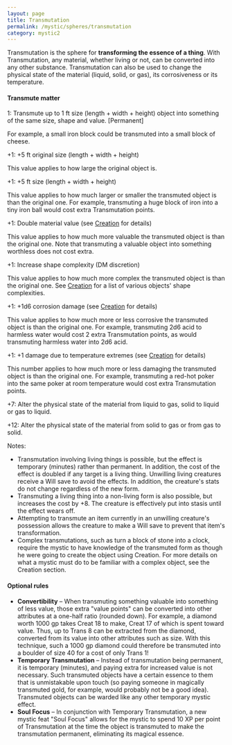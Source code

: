 ```yaml
---
layout: page
title: Transmutation
permalink: /mystic/spheres/transmutation
category: mystic2
---
```

Transmutation is the sphere for **transforming the essence of a thing**.
With Transmutation, any material, whether living or not, can be
converted into any other substance. Transmutation can also be used to
change the physical state of the material (liquid, solid, or gas), its
corrosiveness or its temperature.

#### Transmute matter

1: Transmute up to 1 ft size (length + width + height) object into
something of the same size, shape and value. \[Permanent\]

For example, a small iron block could be transmuted into a small block
of cheese.

+1: +5 ft original size (length + width + height)

This value applies to how large the original object is.

+1: +5 ft size (length + width + height)

This value applies to how much larger or smaller the transmuted object
is than the original one. For example, transmuting a huge block of iron
into a tiny iron ball would cost extra Transmutation points.

+1: Double material value (see [Creation](/mystic/spheres/creation) for
details)

This value applies to how much more valuable the transmuted object is
than the original one. Note that transmuting a valuable object into
something worthless does not cost extra.

+1: Increase shape complexity (DM discretion)

This value applies to how much more complex the transmuted object is
than the original one. See [Creation](/mystic/spheres/creation) for a
list of various objects' shape complexities.

+1: +1d6 corrosion damage (see [Creation](/mystic/spheres/creation) for
details)

This value applies to how much more or less corrosive the transmuted
object is than the original one. For example, transmuting 2d6 acid to
harmless water would cost 2 extra Transmutation points, as would
transmuting harmless water into 2d6 acid.

+1: +1 damage due to temperature extremes (see
[Creation](/mystic/spheres/creation) for details)

This number applies to how much more or less damaging the transmuted
object is than the original one. For example, transmuting a red-hot
poker into the same poker at room temperature would cost extra
Transmutation points.

+7: Alter the physical state of the material from liquid to gas, solid
to liquid or gas to liquid.

+12: Alter the physical state of the material from solid to gas or from
gas to solid.

Notes:

-   Transmutation involving living things is possible, but the effect is
    temporary (minutes) rather than permanent. In addition, the cost of
    the effect is doubled if any target is a living thing. Unwilling
    living creatures receive a Will save to avoid the effects. In
    addition, the creature's stats do not change regardless of the
    new form.
-   Transmuting a living thing into a non-living form is also possible,
    but increases the cost by +8. The creature is effectively put into
    stasis until the effect wears off.
-   Attempting to transmute an item currently in an unwilling creature's
    possession allows the creature to make a Will save to prevent that
    item's transformation.
-   Complex transmutations, such as turn a block of stone into a clock,
    require the mystic to have knowledge of the transmuted form as
    though he were going to create the object using Creation. For more
    details on what a mystic must do to be familiar with a complex
    object, see the Creation section.

#### Optional rules

-   **Convertibility** – When transmuting something valuable into
    something of less value, those extra "value points" can be converted
    into other attributes at a one-half ratio (rounded down). For
    example, a diamond worth 1000 gp takes Creat 18 to make, Creat 17 of
    which is spent toward value. Thus, up to Trans 8 can be extracted
    from the diamond, converted from its value into other attributes
    such as size. With this technique, such a 1000 gp diamond could
    therefore be transmuted into a boulder of size 40 for a cost of only
    Trans 1!
-   **Temporary Transmutation** – Instead of transmutation being
    permanent, it is temporary (minutes), and paying extra for increased
    value is not necessary. Such transmuted objects have a certain
    essence to them that is unmistakable upon touch (so paying someone
    in magically transmuted gold, for example, would probably not be a
    good idea). Transmuted objects can be warded like any other
    temporary mystic effect.
-   **Soul Focus** – In conjunction with Temporary Transmutation, a new
    mystic feat "Soul Focus" allows for the mystic to spend 10 XP per
    point of Transmutation at the time the object is transmuted to make
    the transmutation permanent, eliminating its magical essence.

